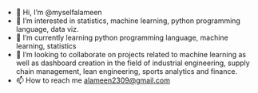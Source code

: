 - 👋 Hi, I’m @myselfalameen
- 👀 I’m interested in statistics, machine learning, python programming language, data viz.
- 🌱 I’m currently learning python programming language, machine learning, statistics
- 💞️ I’m looking to collaborate on projects related to machine learning as well as dashboard creation in the field of industrial engineering, supply chain management, lean engineering, sports analytics and finance.
- 📫 How to reach me alameen2309@gmail.com

<!---
myselfalameen/myselfalameen is a ✨ special ✨ repository because its `README.md` (this file) appears on your GitHub profile.
You can click the Preview link to take a look at your changes.
--->
